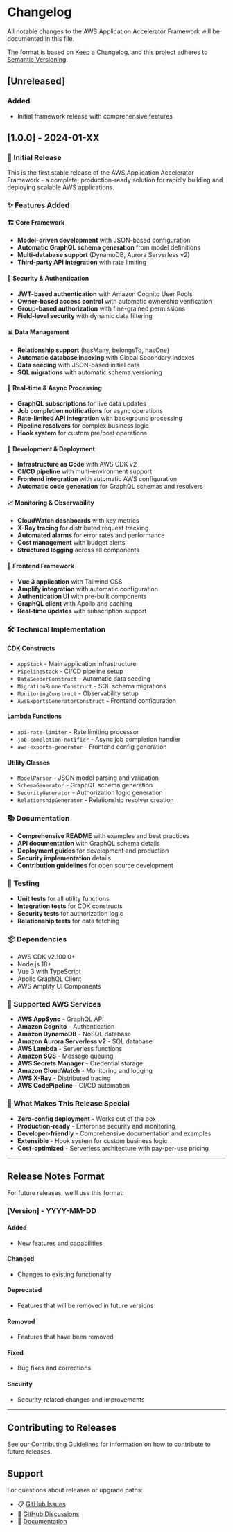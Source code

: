 # Changelog

All notable changes to the AWS Application Accelerator Framework will be documented in this file.

The format is based on [Keep a Changelog](https://keepachangelog.com/en/1.0.0/),
and this project adheres to [Semantic Versioning](https://semver.org/spec/v2.0.0.html).

## [Unreleased]

### Added
- Initial framework release with comprehensive features

## [1.0.0] - 2024-01-XX

### 🎉 Initial Release

This is the first stable release of the AWS Application Accelerator Framework - a complete, production-ready solution for rapidly building and deploying scalable AWS applications.

### ✨ Features Added

#### 🏗️ Core Framework
- **Model-driven development** with JSON-based configuration
- **Automatic GraphQL schema generation** from model definitions
- **Multi-database support** (DynamoDB, Aurora Serverless v2)
- **Third-party API integration** with rate limiting

#### 🔐 Security & Authentication
- **JWT-based authentication** with Amazon Cognito User Pools
- **Owner-based access control** with automatic ownership verification
- **Group-based authorization** with fine-grained permissions
- **Field-level security** with dynamic data filtering

#### 📊 Data Management
- **Relationship support** (hasMany, belongsTo, hasOne)
- **Automatic database indexing** with Global Secondary Indexes
- **Data seeding** with JSON-based initial data
- **SQL migrations** with automatic schema versioning

#### 🔄 Real-time & Async Processing
- **GraphQL subscriptions** for live data updates
- **Job completion notifications** for async operations
- **Rate-limited API integration** with background processing
- **Pipeline resolvers** for complex business logic
- **Hook system** for custom pre/post operations

#### 🚀 Development & Deployment
- **Infrastructure as Code** with AWS CDK v2
- **CI/CD pipeline** with multi-environment support
- **Frontend integration** with automatic AWS configuration
- **Automatic code generation** for GraphQL schemas and resolvers

#### 📈 Monitoring & Observability
- **CloudWatch dashboards** with key metrics
- **X-Ray tracing** for distributed request tracking
- **Automated alarms** for error rates and performance
- **Cost management** with budget alerts
- **Structured logging** across all components

#### 🎨 Frontend Framework
- **Vue 3 application** with Tailwind CSS
- **Amplify integration** with automatic configuration
- **Authentication UI** with pre-built components
- **GraphQL client** with Apollo and caching
- **Real-time updates** with subscription support

### 🛠️ Technical Implementation

#### CDK Constructs
- `AppStack` - Main application infrastructure
- `PipelineStack` - CI/CD pipeline setup
- `DataSeederConstruct` - Automatic data seeding
- `MigrationRunnerConstruct` - SQL schema migrations
- `MonitoringConstruct` - Observability setup
- `AwsExportsGeneratorConstruct` - Frontend configuration

#### Lambda Functions
- `api-rate-limiter` - Rate limiting processor
- `job-completion-notifier` - Async job completion handler
- `aws-exports-generator` - Frontend config generation

#### Utility Classes
- `ModelParser` - JSON model parsing and validation
- `SchemaGenerator` - GraphQL schema generation
- `SecurityGenerator` - Authorization logic generation
- `RelationshipGenerator` - Relationship resolver creation

### 📚 Documentation
- **Comprehensive README** with examples and best practices
- **API documentation** with GraphQL schema details
- **Deployment guides** for development and production
- **Security implementation** details
- **Contribution guidelines** for open source development

### 🧪 Testing
- **Unit tests** for all utility functions
- **Integration tests** for CDK constructs
- **Security tests** for authorization logic
- **Relationship tests** for data fetching

### 📦 Dependencies
- AWS CDK v2.100.0+
- Node.js 18+
- Vue 3 with TypeScript
- Apollo GraphQL Client
- AWS Amplify UI Components

### 🎯 Supported AWS Services
- **AWS AppSync** - GraphQL API
- **Amazon Cognito** - Authentication
- **Amazon DynamoDB** - NoSQL database
- **Amazon Aurora Serverless v2** - SQL database
- **AWS Lambda** - Serverless functions
- **Amazon SQS** - Message queuing
- **AWS Secrets Manager** - Credential storage
- **Amazon CloudWatch** - Monitoring and logging
- **AWS X-Ray** - Distributed tracing
- **AWS CodePipeline** - CI/CD automation

### 🌟 What Makes This Release Special
- **Zero-config deployment** - Works out of the box
- **Production-ready** - Enterprise security and monitoring
- **Developer-friendly** - Comprehensive documentation and examples
- **Extensible** - Hook system for custom business logic
- **Cost-optimized** - Serverless architecture with pay-per-use pricing

---

## Release Notes Format

For future releases, we'll use this format:

### [Version] - YYYY-MM-DD

#### Added
- New features and capabilities

#### Changed
- Changes to existing functionality

#### Deprecated
- Features that will be removed in future versions

#### Removed
- Features that have been removed

#### Fixed
- Bug fixes and corrections

#### Security
- Security-related changes and improvements

---

## Contributing to Releases

See our [Contributing Guidelines](CONTRIBUTING.md) for information on how to contribute to future releases.

## Support

For questions about releases or upgrade paths:
- 📋 [GitHub Issues](https://github.com/your-org/aws-application-accelerator/issues)
- 💬 [GitHub Discussions](https://github.com/your-org/aws-application-accelerator/discussions)
- 📖 [Documentation](README.md)
